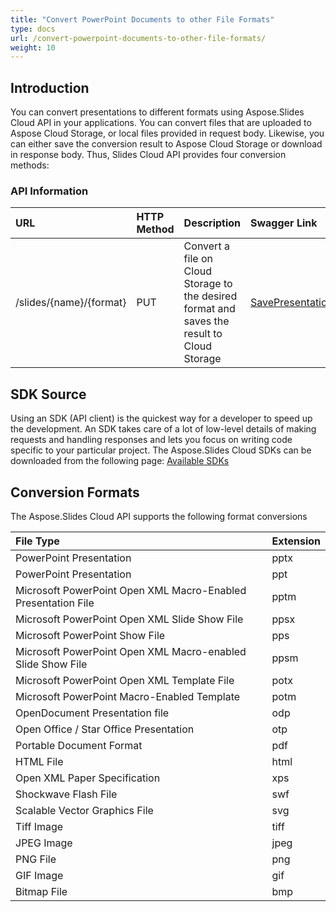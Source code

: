 ```yaml
---
title: "Convert PowerPoint Documents to other File Formats"
type: docs
url: /convert-powerpoint-documents-to-other-file-formats/
weight: 10
---
```


## **Introduction**
You can convert presentations to different formats using Aspose.Slides Cloud API in your applications. You can convert files that are uploaded to Aspose Cloud Storage, or local files provided in request body. Likewise, you can either save the conversion result to Aspose Cloud Storage or download in response body. Thus, Slides Cloud API provides four conversion methods:

### **API Information**

|**URL**|**HTTP Method**|**Description**|**Swagger Link**|
| :- | :- | :- | :- |
|/slides/{name}/{format}|PUT|Convert a file on Cloud Storage to the desired format and saves the result to Cloud Storage|[SavePresentation](https://apireference.aspose.cloud/slides/#/Document/SavePresentation)|


## **SDK Source**
Using an SDK (API client) is the quickest way for a developer to speed up the development. An SDK takes care of a lot of low-level details of making requests and handling responses and lets you focus on writing code specific to your particular project. The Aspose.Slides Cloud SDKs can be downloaded from the following page: [Available SDKs](/slides/available-sdks/)


## **Conversion Formats**
The Aspose.Slides Cloud API supports the following format conversions

|**File Type**|**Extension**|
| :- | :- |
|PowerPoint Presentation|pptx|
|PowerPoint Presentation|ppt|
|Microsoft PowerPoint Open XML Macro-Enabled Presentation File|pptm|
|Microsoft PowerPoint Open XML Slide Show File|ppsx|
|Microsoft PowerPoint Show File|pps|
|Microsoft PowerPoint Open XML Macro-enabled Slide Show File |ppsm|
|Microsoft PowerPoint Open XML Template File |potx|
|Microsoft PowerPoint Macro-Enabled Template|potm|
|OpenDocument Presentation file|odp|
|Open Office / Star Office Presentation|otp|
|Portable Document Format|pdf|
|HTML File|html|
|Open XML Paper Specification|xps|
|Shockwave Flash File|swf|
|Scalable Vector Graphics File|svg|
|Tiff Image|tiff|
|JPEG Image|jpeg|
|PNG File|png|
|GIF Image|gif|
|Bitmap File|bmp|
